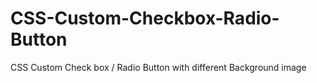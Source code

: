 CSS-Custom-Checkbox-Radio-Button
================================

CSS Custom Check box / Radio Button with different Background image
